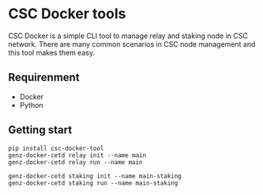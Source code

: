 # CSC Docker tools

CSC Docker is a simple CLI tool to manage relay and staking node in
CSC network. 
There are many common scenarios in CSC node management and this tool
makes them easy.

## Requirenment

- Docker
- Python

## Getting start

	pip install csc-docker-tool
	genz-docker-cetd relay init --name main
	genz-docker-cetd relay run --name main
	
	genz-docker-cetd staking init --name main-staking
	genz-docker-cetd staking run --name main-staking


